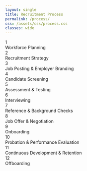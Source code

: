 ```yaml
---
layout: single
title: Recruitment Process
permalink: /process/
css: /assets/css/process.css
classes: wide
---
```


<!-- ensure the CSS is loaded for this page -->
<link rel="stylesheet" href="{{ '/assets/css/process.css' | relative_url }}">

<div class="timeline">

  <div class="process left">
    <div class="circle">1</div>
    <div class="content">Workforce Planning</div>
  </div>

  <div class="process right">
    <div class="circle">2</div>
    <div class="content">Recruitment Strategy</div>
  </div>

  <div class="process left">
    <div class="circle">3</div>
    <div class="content">Job Posting &amp; Employer Branding</div>
  </div>

  <div class="process right">
    <div class="circle">4</div>
    <div class="content">Candidate Screening</div>
  </div>

  <div class="process left">
    <div class="circle">5</div>
    <div class="content">Assessment &amp; Testing</div>
  </div>

  <div class="process right">
    <div class="circle">6</div>
    <div class="content">Interviewing</div>
  </div>

  <div class="process left">
    <div class="circle">7</div>
    <div class="content">Reference &amp; Background Checks</div>
  </div>

  <div class="process right">
    <div class="circle">8</div>
    <div class="content">Job Offer &amp; Negotiation</div>
  </div>

  <div class="process left">
    <div class="circle">9</div>
    <div class="content">Onboarding</div>
  </div>

  <div class="process right">
    <div class="circle">10</div>
    <div class="content">Probation &amp; Performance Evaluation</div>
  </div>

  <div class="process left">
    <div class="circle">11</div>
    <div class="content">Continuous Development &amp; Retention</div>
  </div>

  <div class="process right">
    <div class="circle">12</div>
    <div class="content">Offboarding</div>
  </div>

</div>






